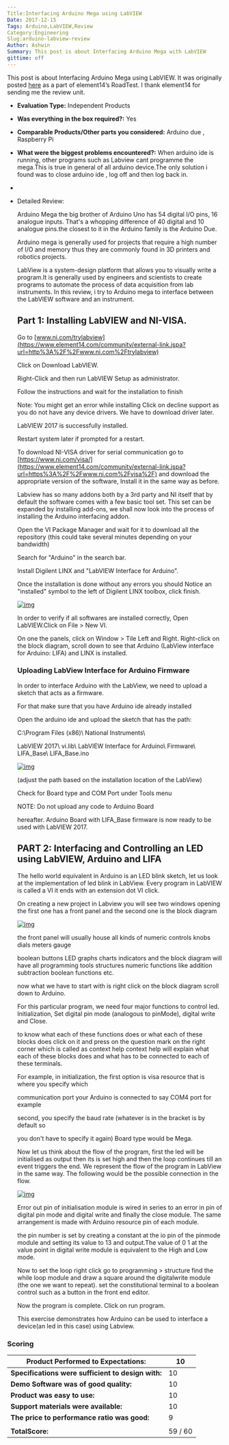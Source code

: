 ```yaml
---
Title:Interfacing Arduino Mega using LabVIEW
Date: 2017-12-15
Tags: Arduino,LabVIEW,Review
Category:Engineering
Slug:arduino-labview-review
Author: Ashwin
Summary: This post is about Interfacing Arduino Mega with LabVIEW
gittime: off
---
```


This post is about Interfacing Arduino Mega using LabVIEW. It was originally posted [here](https://www.element14.com/community/roadTestReviews/2581/l/arduino-a000067-mega2560-rev3-development-board-review) as a part of element14’s RoadTest. I thank element14 for sending me the review unit.

- **Evaluation Type:** Independent Products

- **Was everything in the box required?:** Yes

- **Comparable Products/Other parts you considered:** Arduino due , Raspberry Pi

- **What were the biggest problems encountered?:** When arduino ide is running, other programs such as Labview cant programme the mega.This is true in general of all arduino device.The only solution i found was to close arduino ide , log off and then log back in.

- 

- Detailed Review:

  Arduino Mega the big brother of Arduino Uno has 54 digital I/O pins, 16 analogue inputs. That's a whopping difference of 40 digital and 10 analogue pins.the closest to it in the Arduino family is the Arduino Due.

  Arduino mega is generally used for projects that require a high number of I/O and memory thus they are commonly found in 3D printers and robotics projects.

   

  LabView is a system-design platform that allows you to visually write a program.It is generally used by engineers and scientists to create programs to automate the process of data acquisition from lab instruments. In this review, i try to Arduino mega to interface between the LabVIEW software and an instrument.

   

   

   

  ## Part 1: Installing LabVIEW and NI-VISA.

   

  Go to [www.ni.com/trylabview](https://www.element14.com/community/external-link.jspa?url=http%3A%2F%2Fwww.ni.com%2Ftrylabview)

   

  Click on Download LabVIEW.

   

  Right-Click and then run LabVIEW Setup as administrator.

   

  Follow the instructions and wait for the installation to finish

   

  Note: You might get an error while installing Click on decline support as you do not have any device drivers. We have to download driver later.

   

  LabVIEW 2017 is successfully installed.

   

  Restart system later if prompted for a restart.

   

  To download NI-VISA driver for serial communication go to [https://www.ni.com/visa/](https://www.element14.com/community/external-link.jspa?url=https%3A%2F%2Fwww.ni.com%2Fvisa%2F) and download the appropriate version of the software, Install it in the same way as before.

   

   Labview has so many addons both by a 3rd party and NI itself that by default the software comes with a few basic tool set. This set can be expanded by installing add-ons, we shall now look into the process of installing the Arduino interfacing addon.

   

  Open the VI Package Manager and wait for it to download all the repository (this could take several minutes depending on your bandwidth)

   

  Search for "Arduino" in the search bar.

   

  Install Digilent LINX and "LabVIEW Interface for Arduino".

   

  Once the installation is done without any errors you should Notice an "installed" symbol to the left of Digilent LINX toolbox, click finish.

  [![img](https://www.element14.com/community/servlet/JiveServlet/downloadImage/293607990-2581-494997/Screenshot+%282%29.png)](https://www.element14.com/community/servlet/JiveServlet/showImage/293607990-2581-494997/Screenshot+(2).png)

  In order to verify if all softwares are installed correctly, Open LabVIEW.Click on File > New VI.

  On one the panels, click on Window > Tile Left and Right. Right-click on the block diagram, scroll down to see that Arduino (LabView interface for Arduino: LIFA) and LINX is installed.

   

  ### **Uploading LabView Interface for Arduino Firmware**

  In order to interface Arduino with the LabView, we need to upload a sketch that acts as a firmware.

  For that make sure that you have Arduino ide already installed

   

  Open the arduino ide and upload the sketch that has the path:

  C:\Program Files (x86)\ National Instruments\

  LabVIEW 2017\ vi.lib\ LabVIEW Interface for Arduino\ Firmware\ LIFA_Base\ LIFA_Base.ino

  [![img](https://www.element14.com/community/servlet/JiveServlet/downloadImage/293607990-2581-494998/Screenshot+%284%29.png)](https://www.element14.com/community/servlet/JiveServlet/showImage/293607990-2581-494998/Screenshot+(4).png)

  (adjust the path based on the installation location of the LabView)

  Check for Board type and COM Port under Tools menu

   

  NOTE: Do not upload any code to Arduino Board

  hereafter. Arduino Board with LIFA_Base firmware is now ready to be used with LabVIEW 2017.

   

  ## **PART 2: Interfacing and Controlling an LED using LabVIEW, Arduino and LIFA**

  The hello world equivalent in Arduino is an LED blink sketch, let us look at the implementation of led blink in LabView. Every program in LabVIEW is called a VI it ends with an extension dot VI click.

  On creating a new project in Labview you will see two windows opening the first one has a front panel and the second one is the block diagram

  [![img](https://www.element14.com/community/servlet/JiveServlet/downloadImage/293607990-2581-495107/Screenshot+%283%29.png)](https://www.element14.com/community/servlet/JiveServlet/showImage/293607990-2581-495107/Screenshot+(3).png)

  the front panel will usually house all kinds of numeric controls knobs dials meters gauge

  boolean buttons LED graphs charts indicators and the block diagram will have all programming tools structures numeric functions like addition subtraction boolean functions etc.

   

  now what we have to start with is right click on the block diagram scroll down to Arduino.

  For this particular program, we need four major functions to control led. Initialization, Set digital pin mode (analogous to pinMode), digital write and Close.

  to know what each of these functions does or what each of these blocks does click on it and press on the question mark on the right corner which is called as context help context help will explain what each of these blocks does and what has to be connected to each of these terminals.

  For example, in initialization, the first option is visa resource that is where you specify which

  communication port your Arduino is connected to say COM4 port for example

  second, you specify the baud rate (whatever is in the bracket is by default so

   

  you don't have to specify it again) Board type would be Mega.

  Now let us think about the flow of the program, first the led will be initialised as output then its is set high and then the loop continues till an event triggers the end. We represent the flow of the program in LabView in the same way. The following would be the possible connection in the flow.

  [![img](https://www.element14.com/community/servlet/JiveServlet/downloadImage/293607990-2581-495108/Screenshot+%286%29.png)](https://www.element14.com/community/servlet/JiveServlet/showImage/293607990-2581-495108/Screenshot+(6).png)

  Error out pin of initialisation module is wired in series to an error in pin of digital pin mode and digital write and finally the close module. The same arrangement is made with Arduino resource pin of each module.

  the pin number is set by creating a constant at the io pin of the pinmode module and setting its value to 13 and output.The value of 0 1 at the value point in digital write module is equivalent to the High and Low mode.

  Now to set the loop right click go to programming > structure find the while loop module and draw a square around the digitalwrite module (the one we want to repeat). set the constitutional terminal to a boolean control such as a button in the front end editor.

  Now the program is complete. Click on run program.

   

  This exercise demonstrates how Arduino can be used to interface a device(an led in this case) using Labview.

### Scoring

| **Product Performed to Expectations:**             | 10      |
| -------------------------------------------------- | ------- |
| **Specifications were sufficient to design with:** | 10      |
| **Demo Software was of good quality:**             | 10      |
| **Product was easy to use:**                       | 10      |
| **Support materials were available:**              | 10      |
| **The price to performance ratio was good:**       | 9       |
|                                                    |         |
| **TotalScore:**                                    | 59 / 60 |